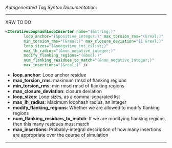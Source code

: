 _Autogenerated Tag Syntax Documentation:_

---
XRW TO DO

```xml
<IterativeLoophashLoopInserter name="(&string;)"
        loop_anchor="(&positive_integer;)" max_torsion_rms="(&real;)"
        min_torsion_rms="(&real;)" max_closure_deviation="(1 &real;)"
        loop_sizes="(&nnegative_int_cslist;)"
        max_lh_radius="(&non_negative_integer;)"
        modify_flanking_regions="(&bool;)"
        num_flanking_residues_to_match="(&non_negative_integer;)"
        max_insertions="(&real;)" />
```

-   **loop_anchor**: Loop anchor residue
-   **max_torsion_rms**: maximum rmsd of flanking regions
-   **min_torsion_rms**: min rmsd rmsd of flanking regions
-   **max_closure_deviation**: closure deviation
-   **loop_sizes**: Loop sizes, as a comma-separated list
-   **max_lh_radius**: Maximum loophash radius, an integer
-   **modify_flanking_regions**: Whether we are allowed to modify flanking regions
-   **num_flanking_residues_to_match**: If we are modifying flanking regions, then this many residues must match
-   **max_insertions**: Probably-integral description of how many insertions are appropriate over the course of simulation

---
